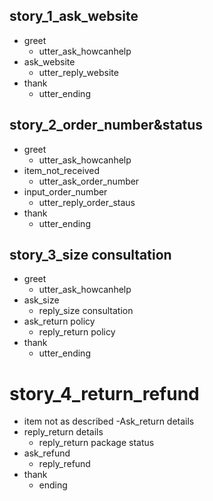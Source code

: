 ## story_1_ask_website
* greet
    - utter_ask_howcanhelp
* ask_website
    - utter_reply_website
* thank
    - utter_ending 
    
## story_2_order_number&status
* greet
    - utter_ask_howcanhelp
* item_not_received
    - utter_ask_order_number     
* input_order_number    
    - utter_reply_order_staus
* thank
    - utter_ending
    
    
## story_3_size consultation
* greet
    - utter_ask_howcanhelp     
* ask_size
    - reply_size consultation
* ask_return policy
    - reply_return policy
* thank
    - utter_ending 
# story_4_return_refund

* item not as described
    -Ask_return details
* reply_return details
    - reply_return package status
* ask_refund
    - reply_refund
* thank
    - ending                       
    
         
    
    
        

           
    
    
              
  

  
